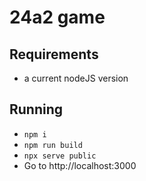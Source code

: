 # 24a2 game

## Requirements

* a current nodeJS version

## Running

* `npm i`
* `npm run build`
* `npx serve public`
* Go to http://localhost:3000
